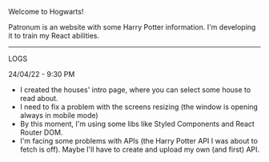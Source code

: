 Welcome to Hogwarts!

Patronum is an website with some Harry Potter information. I'm developing it to train my React abilities.



-------------------------------------------------------

LOGS 

  24/04/22 - 9:30 PM
  * I created the houses' intro page, where you can select some house to read about.
  * I need to fix a problem with the screens resizing (the window is opening always in mobile mode)
  * By this moment, I'm using some libs like Styled Components and React Router DOM.
  * I'm facing some problems with APIs (the Harry Potter API I was about to fetch is off). Maybe I'll have to create and upload my own (and first) API.
